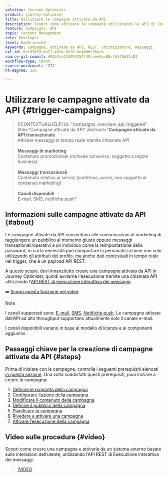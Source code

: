```yaml
---
solution: Journey Optimizer
product: journey optimizer
title: Utilizzare le campagne attivate da API
description: Scopri come attivare le campagne utilizzando le API di Journey Optimizer.
feature: Campaigns, API
topic: Content Management
role: Developer
level: Experienced
keywords: campagne, attivate da API, REST, ottimizzatore, messaggi
exl-id: 0ef03d33-da11-43fa-8e10-8e4b80c90acb
source-git-commit: d93b7ce225294257f49caee6ac08cfb575611a93
workflow-type: tm+mt
source-wordcount: '271'
ht-degree: 35%

---
```



# Utilizzare le campagne attivate da API {#trigger-campaigns}

>[!CONTEXTUALHELP]
>id="campaigns_overview_api_triggered"
>title="Campagne attivate da API"
>abstract="**Campagne attivate da API transazionale**<br/> Attivare messaggi in tempo reale tramite chiamate API <br/><br/>**Messaggi di marketing**<br/> Contenuto promozionale (richiede consenso, soggetto a regole business)<br/><br/>**Messaggi transazionali**<br/> Contenuto relativo ai servizi (conferma, avvisi, non soggetto al consenso marketing)<br/><br/>**Canali disponibili**<br/> E-mail, SMS, notifiche push"

## Informazioni sulle campagne attivate da API {#about}

Le campagne attivate da API consentono alle comunicazioni di marketing di raggiungere un pubblico al momento giusto oppure messaggi transazionali/operativi a un individuo come la reimpostazione della password, in cui la necessità può comportare la personalizzazione non solo utilizzando gli attributi del profilo, ma anche dati contestuali in tempo reale nel trigger, che è un payload API REST.

A questo scopo, devi innanzitutto creare una campagna attivata da API in Journey Optimizer, quindi avviarne l&#39;esecuzione tramite una chiamata API utilizzando l&#39;[API REST di esecuzione interattiva dei messaggi](https://developer.adobe.com/journey-optimizer-apis/references/messaging/#tag/execution).

➡️ [Scopri questa funzione nel video](#video)

>[!NOTE]
>
>I canali supportati sono: [E-mail](../email/get-started-email.md), [SMS](../sms/get-started-sms.md), [Notifiche push](../push/get-started-push.md). Le campagne attivate dall’API ad alto throughput supportano attualmente solo il canale e-mail.
>
>I canali disponibili variano in base al modello di licenza e ai componenti aggiuntivi.

## Passaggi chiave per la creazione di campagne attivate da API {#steps}

Prima di iniziare con le campagne, controlla i seguenti prerequisiti elencati [in questa sezione](get-started-with-campaigns.md#permissions). Una volta soddisfatti questi prerequisiti, puoi iniziare a creare la campagna:

1. [Definire le proprietà della campagna](api-triggered-campaign-properties.md)
1. [Configurare l’azione della campagna](api-triggered-campaign-action.md)
1. [Modificare il contenuto della campagna](api-triggered-campaign-content.md)
1. [Definire il pubblico della campagna](api-triggered-campaign-audience.md)
1. [Pianificare la campagna](api-triggered-campaign-schedule.md)
1. [Rivedere e attivare una campagna](review-activate-api-triggered-campaign.md)
1. [Attivare l’esecuzione della campagna](trigger-campaigns.md)

## Video sulle procedure {#video}

Scopri come creare una campagna e attivarla da un sistema esterno basato sulle interazioni dell’utente, utilizzando l’API REST di Esecuzione interattiva dei messaggi.

>[!VIDEO](https://video.tv.adobe.com/v/3425358?quality=12)
